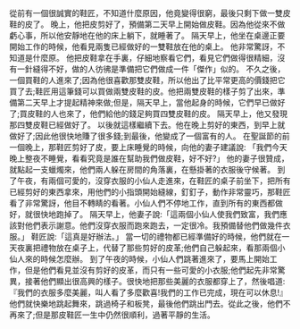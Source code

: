從前有一個很誠實的鞋匠，不知道什麼原因，他竟變得很窮，最後只剩下做一雙皮鞋的皮了。
晚上，他把皮剪好了，預備第二天早上開始做皮鞋。因為他從來不做虧心事，所以他安靜地在他的床上躺下，就睡著了。
隔天早上，他坐在桌邊正要開始工作的時候，他看見兩隻已經做好的一雙鞋放在他的桌上。
他非常驚訝，不知道是什麼原。
他把皮鞋拿在手裏，仔細地察看它們，看見它們做得很精細，沒有一針縫得不好，做的人彷彿是準備把它們做成一件「傑作」似的。
不久之後，一個買鞋的人進來了;因為他很喜歡那雙皮鞋，所以他出了比平常更高的價錢把它買了去;鞋匠用這筆錢可以買做兩雙皮鞋的皮。他把兩雙皮鞋的樣子剪了出來，準備第二天早上才提起精神來做;但是，隔天早上，當他起身的時候，它們早已做好了;買皮鞋的人也來了，他們給他的錢足夠買四雙皮鞋的皮。
隔天早上，他又發現那四雙皮鞋已經做好了。
以後就這樣繼續下去。他在晚上剪好的東西，到早上就做好了;因此他很快地賺了很多錢;到最後，他變成了一個富有的人。
在聖誕節的前一個晚上，那鞋匠剪好了皮，要上床睡覺的時候，向他的妻子建議說:
「我們今天晚上整夜不睡覺，看看究竟是誰在幫助我們做皮鞋，好不好?」
他的妻子很贊成，就點起一支蠟燭來，他們兩人躲在房間的角落裏，在懸掛著的衣服後守候著。
到了午夜，有兩個可愛的，沒穿衣服的小仙人走進來，在鞋匠的桌子前坐下，把所有已經剪好的東西拿來，用他們的小指頭開始縫線，釘釘子，動作非常靈巧，那鞋匠看了非常驚訝，他目不轉睛的看著。小仙人們不停地工作，直到所有的東西都做好，就很快地跑掉了。
隔天早上，他妻子說:「這兩個小仙人使我們致富，我們應該對他們表示謝意。他們沒穿衣服而跑來跑去，一定很冷。我預備替他們做幾件衣服。」
鞋匠說:「這真是好辦法。」
當一切的禮物都已經準備好的時候，他們就在一天夜裏把禮物放在桌子上，代替了那些剪好的皮革;他們自己躲起來，看那兩個小仙人來的時候怎麼辦。
到了午夜的時候，小仙人們跳著進來了，要馬上開始工作，但是他們看見並沒有剪好的皮革，而只有一些可愛的小衣服;他們起先非常驚異，接著他們顯出很高興的樣子。很快地把那些美麗的衣服都穿上了，然後唱道:
『我們的衣服多麼美麗，叫人看了多麼歡喜!我們的工作已完成，現在可以休息!』
他們就快樂地跳起舞來，跳過椅子和板凳，最後他們跳出門去。從此之後，他們不再來了;但是那皮鞋匠一生中仍然很順利，過著平靜的生活。
 

    